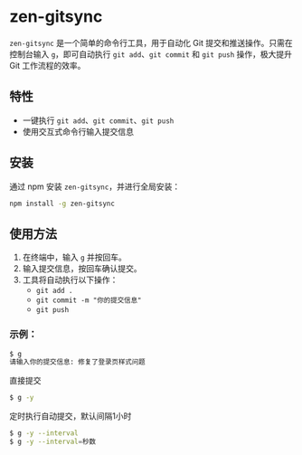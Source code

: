 
# zen-gitsync

`zen-gitsync` 是一个简单的命令行工具，用于自动化 Git 提交和推送操作。只需在控制台输入 `g`，即可自动执行 `git add`、`git commit` 和 `git push` 操作，极大提升 Git 工作流程的效率。

## 特性

- 一键执行 `git add`、`git commit`、`git push`
- 使用交互式命令行输入提交信息

## 安装

通过 npm 安装 `zen-gitsync`，并进行全局安装：

```bash
npm install -g zen-gitsync
```

## 使用方法

1. 在终端中，输入 `g` 并按回车。
2. 输入提交信息，按回车确认提交。
3. 工具将自动执行以下操作：
    - `git add .`
    - `git commit -m "你的提交信息"`
    - `git push`

### 示例：

```bash
$ g
请输入你的提交信息: 修复了登录页样式问题
```
直接提交
```bash
$ g -y
```
定时执行自动提交，默认间隔1小时
```bash
$ g -y --interval
$ g -y --interval=秒数 
```

